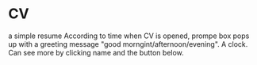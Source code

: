 # CV
a simple resume
According to time when CV is opened, prompe box pops up with a greeting message "good morngint/afternoon/evening".
A clock.
Can see more by clicking name and the button below.

